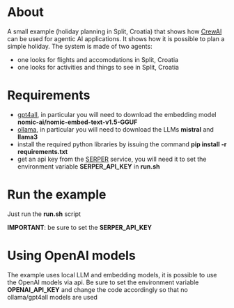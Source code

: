 # About
A small example (holiday planning in Split, Croatia) that shows how [CrewAI](https://www.crewai.com) can be used for agentic AI applications. It shows how it is possible to plan a simple holiday.
The system is made of two agents:
* one looks for flights and accomodations in Split, Croatia
* one looks for activities and things to see in Split, Croatia

# Requirements
* [gpt4all](https://gpt4all.io/index.html), in particular you will need to download the embedding model **nomic-ai/nomic-embed-text-v1.5-GGUF**
* [ollama](https://ollama.com), in particular you will need to download the LLMs **mistral** and **llama3**
* install the required python libraries by issuing the command **pip install -r requirements.txt**
* get an api key from the [SERPER](https://serper.dev) service, you will need it to set the environment variable **SERPER_API_KEY** in **run.sh**

# Run the example
Just run the **run.sh** script

**IMPORTANT**: be sure to set the **SERPER_API_KEY**

# Using OpenAI models
The example uses local LLM and embedding models, it is possible to use the OpenAI models via api. Be sure to set the environment variable **OPENAI_API_KEY** and change the code accordingly so that no ollama/gpt4all models are used
